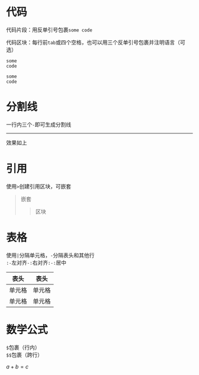 # 代码

代码片段：用反单引号包裹`some code`  

代码区块：每行前`tab`或四个空格，也可以用三个反单引号包裹并注明语言（可选）  

    some  
    code


```
some
code
```

# 分割线

一行内三个`-`即可生成分割线

---

效果如上

# 引用

使用`>`创建引用区块，可嵌套

> 嵌套
>> 区块

# 表格

使用`|`分隔单元格，`-`分隔表头和其他行  
`:-`左对齐`-:`右对齐`:-:`居中

|表头|表头|
|:-:|:-:|
|单元格|单元格|
|单元格|单元格|

# 数学公式

`$`包裹（行内）  
`$$`包裹（跨行）

$a + b = c$